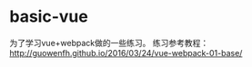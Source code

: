 # basic-vue
为了学习vue+webpack做的一些练习。
练习参考教程：http://guowenfh.github.io/2016/03/24/vue-webpack-01-base/
